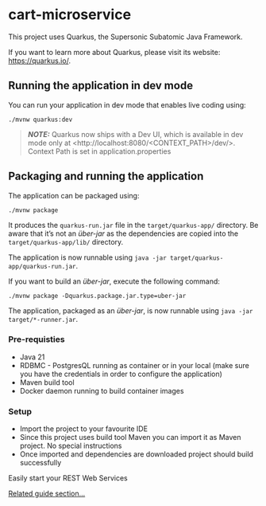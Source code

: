 # cart-microservice

This project uses Quarkus, the Supersonic Subatomic Java Framework.

If you want to learn more about Quarkus, please visit its website: <https://quarkus.io/>.

## Running the application in dev mode

You can run your application in dev mode that enables live coding using:

```shell script
./mvnw quarkus:dev
```

> **_NOTE:_**  Quarkus now ships with a Dev UI, which is available in dev mode only at <http://localhost:8080/<CONTEXT_PATH>/dev/>.
> Context Path is set in application.properties 

## Packaging and running the application

The application can be packaged using:

```shell script
./mvnw package
```

It produces the `quarkus-run.jar` file in the `target/quarkus-app/` directory.
Be aware that it’s not an _über-jar_ as the dependencies are copied into the `target/quarkus-app/lib/` directory.

The application is now runnable using `java -jar target/quarkus-app/quarkus-run.jar`.

If you want to build an _über-jar_, execute the following command:

```shell script
./mvnw package -Dquarkus.package.jar.type=uber-jar
```

The application, packaged as an _über-jar_, is now runnable using `java -jar target/*-runner.jar`.

### Pre-requisties 
- Java 21
- RDBMC - PostgresQL running as container or in your local (make sure you have the credentials in order to configure the application)
- Maven build tool
- Docker daemon running to build container images
  

### Setup 
- Import the project to your favourite IDE
- Since this project uses build tool Maven you can import it as Maven project. No special instructions
- Once imported and dependencies are downloaded project should build successfully
  


Easily start your REST Web Services

[Related guide section...](https://quarkus.io/guides/getting-started-reactive#reactive-jax-rs-resources)
